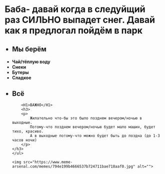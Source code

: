 <!DOCTYPE html>
<html lang="en">
<head>
    <meta charset="UTF-8">
    <meta http-equiv="X-UA-Compatible" content="IE=edge">
    <meta name="viewport" content="width=device-width, initial-scale=1.0">
    <title>Document</title>
</head>
<body>
    <h1>
    <p>
        Баба- давай когда в следуйщий раз СИЛЬНО выпадет снег. Давай как я предлогал пойдём в парк 
    </p>
    </h1>
    <ul>
        <H2>
            <li>Мы берём</li>
        </H3>
        <h4>
        <li>Чай/тёплую воду</li>
        <li>Снеки</li>
        <li>Бутеры</li>
        <li>Сладкое</li>
    </h3>
        <H2>
            <li>Всё</li>
        </H2>

        <H1>ВАЖНО</H1>
        <h3>
        <p>
            Жилательно что-бы это было позднем вечером/ночью в выходные.
            Потому-что позднем вечером/ночью будет мало машин, будет тихо, красиво.
            А в выходные потому-что можно будет быть до поздна (до 1-3 часов ночи)
        </p>
    </h3>
    </ul>

    <img src="https://www.meme-arsenal.com/memes/794e199b4666537b724711bae718aaf0.jpg" alt="">
</body>
</html>
